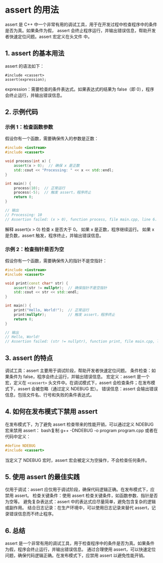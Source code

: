 # assert 的用法

assert 是 C++ 中一个非常有用的调试工具，用于在开发过程中检查程序中的条件是否为真。如果条件为假，
assert 会终止程序运行，并输出错误信息，帮助开发者快速定位问题。assert 宏定义在头文件 <cassert> 中。

## 1. assert 的基本用法

assert 的语法如下：

```cpp复制
#include <cassert>
assert(expression);
```

expression：需要检查的条件表达式。如果表达式的结果为 false（即 0），程序会终止运行，并输出错误信息。

## 2. 示例代码

### 示例 1：检查函数参数

假设你有一个函数，需要确保传入的参数是正数：

```cpp
#include <iostream>
#include <cassert>

void process(int x) {
    assert(x > 0);  // 确保 x 是正数
    std::cout << "Processing: " << x << std::endl;
}

int main() {
    process(10);  // 正常运行
    process(-5);  // 触发 assert，程序终止
    return 0;
}

// 输出
// Processing: 10
// Assertion failed: (x > 0), function process, file main.cpp, line 6.
```

解释
assert(x > 0) 检查 x 是否大于 0。
如果 x 是正数，程序继续运行。
如果 x 是负数，assert 触发，程序终止，并输出错误信息。

### 示例 2：检查指针是否为空

假设你有一个函数，需要确保传入的指针不是空指针：

```cpp
#include <iostream>
#include <cassert>

void print(const char* str) {
    assert(str != nullptr);  // 确保指针不是空指针
    std::cout << str << std::endl;
}

int main() {
    print("Hello, World!");  // 正常运行
    print(nullptr);          // 触发 assert，程序终止
    return 0;
}

// 输出
// Hello, World!
// Assertion failed: (str != nullptr), function print, file main.cpp, line 6.
```

## 3. assert 的特点

调试工具：assert 主要用于调试阶段，帮助开发者快速定位问题。
条件检查：如果条件为 false，程序会终止运行，并输出错误信息。
宏定义：assert 是一个宏，定义在 `<cassert>` 头文件中。在调试模式下，assert 会检查条件；在发布模式下，assert 会被忽略（通过定义 NDEBUG 宏）。
错误信息：assert 会输出错误信息，包括文件名、行号和失败的条件表达式。

## 4. 如何在发布模式下禁用 assert

在发布模式下，为了避免 assert 检查带来的性能开销，可以通过定义 NDEBUG 宏来禁用 assert：
bash复制
g++ -DNDEBUG -o program program.cpp
或者在代码中定义：

```cpp
#define NDEBUG
#include <cassert>
```

当定义了 NDEBUG 宏时，assert 宏会被定义为空操作，不会检查任何条件。

## 5. 使用 assert 的最佳实践

仅用于调试：assert 应仅用于调试阶段，确保代码逻辑正确。在发布模式下，应禁用 assert。
检查关键条件：使用 assert 检查关键条件，如函数参数、指针是否为空等。
避免复杂表达式：assert 中的表达式应尽量简单，避免包含复杂的逻辑或副作用。
结合日志记录：在生产环境中，可以使用日志记录来替代 assert，记录错误信息而不终止程序。

## 6. 总结

assert 是一个非常有用的调试工具，用于检查程序中的条件是否为真。如果条件为假，程序会终止运行，并输出错误信息。
通过合理使用 assert，可以快速定位问题，确保代码逻辑正确。在发布模式下，应禁用 assert 以避免性能开销。
